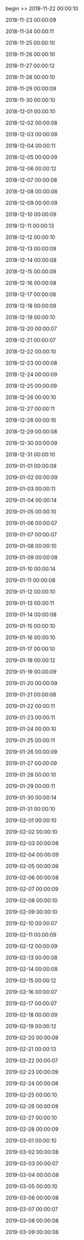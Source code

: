 begin >> 2018-11-22 00:00:10

2018-11-23 00:00:09

2018-11-24 00:00:11

2018-11-25 00:00:10

2018-11-26 00:00:10

2018-11-27 00:00:12

2018-11-28 00:00:10

2018-11-29 00:00:09

2018-11-30 00:00:10

2018-12-01 00:00:10

2018-12-02 00:00:08

2018-12-03 00:00:08

2018-12-04 00:00:11

2018-12-05 00:00:09

2018-12-06 00:00:12

2018-12-07 00:00:08

2018-12-08 00:00:08

2018-12-09 00:00:09

2018-12-10 00:00:09

2018-12-11 00:00:13

2018-12-12 00:00:10

2018-12-13 00:00:09

2018-12-14 00:00:08

2018-12-15 00:00:09

2018-12-16 00:00:08

2018-12-17 00:00:08

2018-12-18 00:00:09

2018-12-19 00:00:10

2018-12-20 00:00:07

2018-12-21 00:00:07

2018-12-22 00:00:10

2018-12-23 00:00:08

2018-12-24 00:00:09

2018-12-25 00:00:09

2018-12-26 00:00:10

2018-12-27 00:00:11

2018-12-28 00:00:10

2018-12-29 00:00:08

2018-12-30 00:00:09

2018-12-31 00:00:10

2019-01-01 00:00:09

2019-01-02 00:00:09

2019-01-03 00:00:11

2019-01-04 00:00:14

2019-01-05 00:00:10

2019-01-06 00:00:07

2019-01-07 00:00:07

2019-01-08 00:00:10

2019-01-09 00:00:08

2019-01-10 00:00:14

2019-01-11 00:00:08

2019-01-12 00:00:10

2019-01-13 00:00:11

2019-01-14 00:00:08

2019-01-15 00:00:10

2019-01-16 00:00:10

2019-01-17 00:00:10

2019-01-18 00:00:12

2019-01-19 00:00:09

2019-01-20 00:00:09

2019-01-21 00:00:08

2019-01-22 00:00:11

2019-01-23 00:00:11

2019-01-24 00:00:10

2019-01-25 00:00:11

2019-01-26 00:00:09

2019-01-27 00:00:09

2019-01-28 00:00:10

2019-01-29 00:00:11

2019-01-30 00:00:14

2019-01-31 00:00:10

2019-02-01 00:00:10

2019-02-02 00:00:10

2019-02-03 00:00:08

2019-02-04 00:00:09

2019-02-05 00:00:09

2019-02-06 00:00:08

2019-02-07 00:00:09

2019-02-08 00:00:10

2019-02-09 00:00:10

2019-02-10 00:00:07

2019-02-11 00:00:09

2019-02-12 00:00:09

2019-02-13 00:00:08

2019-02-14 00:00:08

2019-02-15 00:00:12

2019-02-16 00:00:07

2019-02-17 00:00:07

2019-02-18 00:00:09

2019-02-19 00:00:12

2019-02-20 00:00:09

2019-02-21 00:00:13

2019-02-22 00:00:07

2019-02-23 00:00:09

2019-02-24 00:00:08

2019-02-25 00:00:10

2019-02-26 00:00:09

2019-02-27 00:00:10

2019-02-28 00:00:09

2019-03-01 00:00:10

2019-03-02 00:00:08

2019-03-03 00:00:07

2019-03-04 00:00:08

2019-03-05 00:00:10

2019-03-06 00:00:08

2019-03-07 00:00:07

2019-03-08 00:00:08

2019-03-09 00:00:08

